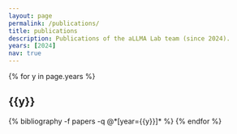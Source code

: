 ```yaml
---
layout: page
permalink: /publications/
title: publications
description: Publications of the aLLMA Lab team (since 2024).
years: [2024]
nav: true
---
```


<div class="publications">

{% for y in page.years %}
  <h2 class="year">{{y}}</h2>
  {% bibliography -f papers -q @*[year={{y}}]* %}
{% endfor %}

</div>
